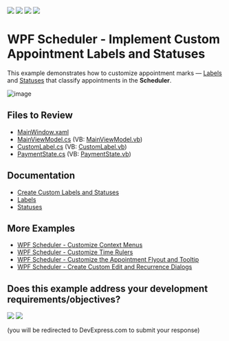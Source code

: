 <!-- default badges list -->
![](https://img.shields.io/endpoint?url=https://codecentral.devexpress.com/api/v1/VersionRange/128656037/22.2.2%2B)
[![](https://img.shields.io/badge/Open_in_DevExpress_Support_Center-FF7200?style=flat-square&logo=DevExpress&logoColor=white)](https://supportcenter.devexpress.com/ticket/details/T545719)
[![](https://img.shields.io/badge/📖_How_to_use_DevExpress_Examples-e9f6fc?style=flat-square)](https://docs.devexpress.com/GeneralInformation/403183)
[![](https://img.shields.io/badge/💬_Leave_Feedback-feecdd?style=flat-square)](#does-this-example-address-your-development-requirementsobjectives)
<!-- default badges end -->

# WPF Scheduler - Implement Custom Appointment Labels and Statuses

This example demonstrates how to customize appointment marks — [Labels](https://docs.devexpress.com/WPF/119214/controls-and-libraries/scheduler/appointments/labels) and [Statuses](https://docs.devexpress.com/WPF/119215/controls-and-libraries/scheduler/appointments/statuses) that classify appointments in the **Scheduler**.

![image](https://github.com/DevExpress-Examples/how-to-implement-custom-appointment-labels-and-statuses-t545719/assets/65009440/c4b763cf-94b2-4c8c-ad04-530c77429a86)

## Files to Review

* [MainWindow.xaml](./CS/CustomLabelsAndStatusesExample/MainWindow.xaml)
* [MainViewModel.cs](./CS/CustomLabelsAndStatusesExample/ViewModel/MainViewModel.cs) (VB: [MainViewModel.vb](./VB/CustomLabelsAndStatusesExample/ViewModel/MainViewModel.vb))
* [CustomLabel.cs](./CS/CustomLabelsAndStatusesExample/Model/CustomLabel.cs) (VB: [CustomLabel.vb](./VB/CustomLabelsAndStatusesExample/Model/CustomLabel.vb))
* [PaymentState.cs](./CS/CustomLabelsAndStatusesExample/Model/PaymentState.cs) (VB: [PaymentState.vb](./VB/CustomLabelsAndStatusesExample/Model/PaymentState.vb))

## Documentation

* [Create Custom Labels and Statuses](https://docs.devexpress.com/WPF/116501/controls-and-libraries/scheduler/examples/how-to-create-custom-labels-and-statuses)
* [Labels](https://docs.devexpress.com/WPF/119214/controls-and-libraries/scheduler/appointments/labels)
* [Statuses](https://docs.devexpress.com/WPF/119215/controls-and-libraries/scheduler/appointments/statuses)

## More Examples

* [WPF Scheduler - Customize Context Menus](https://github.com/DevExpress-Examples/how-to-customize-the-scheduler-context-menus-t574078)
* [WPF Scheduler - Customize Time Rulers](https://github.com/DevExpress-Examples/wpf-scheduler-use-styles-and-templates-to-customize-time-rulers)
* [WPF Scheduler - Customize the Appointment Flyout and Tooltip](https://github.com/DevExpress-Examples/wpf-scheduler-customize-appointment-flyout-and-tooltip)
* [WPF Scheduler - Create Custom Edit and Recurrence Dialogs](https://github.com/DevExpress-Examples/how-to-create-a-scheduling-application-which-uses-custom-editing-and-recurrence-dialog-t545486)
<!-- feedback -->
## Does this example address your development requirements/objectives?

[<img src="https://www.devexpress.com/support/examples/i/yes-button.svg"/>](https://www.devexpress.com/support/examples/survey.xml?utm_source=github&utm_campaign=wpf-scheduler-implement-custom-appointment-labels-and-statuses&~~~was_helpful=yes) [<img src="https://www.devexpress.com/support/examples/i/no-button.svg"/>](https://www.devexpress.com/support/examples/survey.xml?utm_source=github&utm_campaign=wpf-scheduler-implement-custom-appointment-labels-and-statuses&~~~was_helpful=no)

(you will be redirected to DevExpress.com to submit your response)
<!-- feedback end -->
